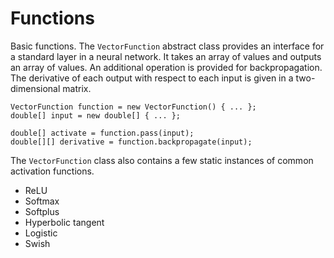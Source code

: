 
# Functions

Basic functions. The `VectorFunction` abstract class provides an interface for a standard layer in a neural network. It takes an
array of values and outputs an array of values. An additional operation is provided for backpropagation. The derivative of each
output with respect to each input is given in a two-dimensional matrix. 

    VectorFunction function = new VectorFunction() { ... };
    double[] input = new double[] { ... };

    double[] activate = function.pass(input);
    double[][] derivative = function.backpropagate(input);
    
The `VectorFunction` class also contains a few static instances of common activation functions. 
 - ReLU
 - Softmax
 - Softplus
 - Hyperbolic tangent
 - Logistic
 - Swish

